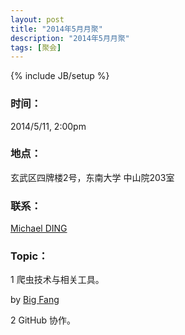 ```yaml
---
layout: post
title: "2014年5月月聚"
description: "2014年5月月聚"
tags: [聚会]
---
```

{% include JB/setup %}

### 时间：
2014/5/11, 2:00pm

### 地点：
玄武区四牌楼2号，东南大学 中山院203室

### 联系：
[Michael DING][michael-ding]

### Topic：

1 爬虫技术与相关工具。

by [Big Fang][big-fang]

2 GitHub 协作。

[michael-ding]:https://github.com/yandy
[big-fang]:http://bigfang.net
